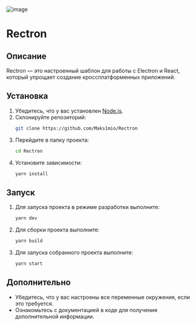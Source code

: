 ![image](https://github.com/user-attachments/assets/2e1f3e18-02bd-4c56-9252-cbbf8aea2696)

# Rectron

## Описание
Rectron — это настроенный шаблон для работы с Electron и React, который упрощает создание кроссплатформенных приложений.

## Установка
1. Убедитесь, что у вас установлен [Node.js](https://nodejs.org/).
2. Склонируйте репозиторий:
   ```bash
   git clone https://github.com/Maks1mio/Rectron
   ```
3. Перейдите в папку проекта:
   ```bash
   cd Rectron
   ```
4. Установите зависимости:
   ```bash
   yarn install
   ```

## Запуск
1. Для запуска проекта в режиме разработки выполните:
   ```bash
   yarn dev
   ```
2. Для сборки проекта выполните:
   ```bash
   yarn build
   ```
3. Для запуска собранного проекта выполните:
   ```bash
   yarn start
   ```

## Дополнительно
- Убедитесь, что у вас настроены все переменные окружения, если это требуется.
- Ознакомьтесь с документацией в коде для получения дополнительной информации.

